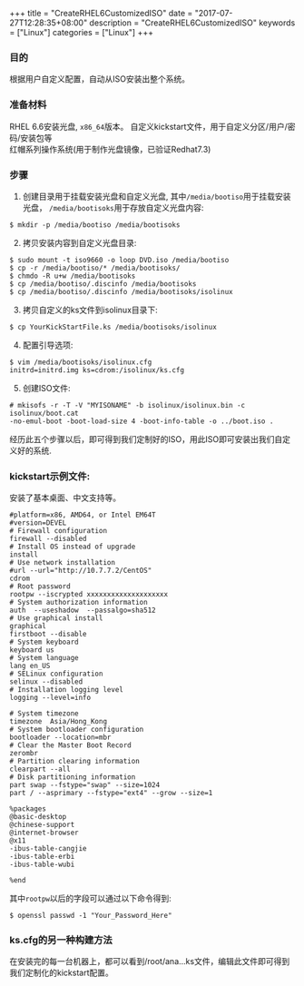 +++
title = "CreateRHEL6CustomizedISO"
date = "2017-07-27T12:28:35+08:00"
description = "CreateRHEL6CustomizedISO"
keywords = ["Linux"]
categories = ["Linux"]
+++

### 目的
根据用户自定义配置，自动从ISO安装出整个系统。     

### 准备材料
RHEL 6.6安装光盘, `x86_64`版本。
自定义kickstart文件，用于自定义分区/用户/密码/安装包等    
红帽系列操作系统(用于制作光盘镜像，已验证Redhat7.3)    

### 步骤
1. 创建目录用于挂载安装光盘和自定义光盘,
   其中`/media/bootiso`用于挂载安装光盘，
`/media/bootisoks`用于存放自定义光盘内容:    

```
$ mkdir -p /media/bootiso /media/bootisoks
```

2. 拷贝安装内容到自定义光盘目录:    

```
$ sudo mount -t iso9660 -o loop DVD.iso /media/bootiso
$ cp -r /media/bootiso/* /media/bootisoks/
$ chmdo -R u+w /media/bootisoks
$ cp /media/bootiso/.discinfo /media/bootisoks
$ cp /media/bootiso/.discinfo /media/bootisoks/isolinux
```

3. 拷贝自定义的ks文件到isolinux目录下:    

```
$ cp YourKickStartFile.ks /media/bootisoks/isolinux
```

4. 配置引导选项:    

```
$ vim /media/bootisoks/isolinux.cfg
initrd=initrd.img ks=cdrom:/isolinux/ks.cfg
```

5. 创建ISO文件:    

```
# mkisofs -r -T -V "MYISONAME" -b isolinux/isolinux.bin -c isolinux/boot.cat
-no-emul-boot -boot-load-size 4 -boot-info-table -o ../boot.iso .
```

经历此五个步骤以后，即可得到我们定制好的ISO，用此ISO即可安装出我们自定义好的系统.    

### kickstart示例文件:    
安装了基本桌面、中文支持等。    

```
#platform=x86, AMD64, or Intel EM64T
#version=DEVEL
# Firewall configuration
firewall --disabled
# Install OS instead of upgrade
install
# Use network installation
#url --url="http://10.7.7.2/CentOS"
cdrom
# Root password
rootpw --iscrypted xxxxxxxxxxxxxxxxxxxx
# System authorization information
auth  --useshadow  --passalgo=sha512
# Use graphical install
graphical
firstboot --disable
# System keyboard
keyboard us
# System language
lang en_US
# SELinux configuration
selinux --disabled
# Installation logging level
logging --level=info

# System timezone
timezone  Asia/Hong_Kong
# System bootloader configuration
bootloader --location=mbr
# Clear the Master Boot Record
zerombr
# Partition clearing information
clearpart --all  
# Disk partitioning information
part swap --fstype="swap" --size=1024
part / --asprimary --fstype="ext4" --grow --size=1

%packages
@basic-desktop
@chinese-support
@internet-browser
@x11
-ibus-table-cangjie
-ibus-table-erbi
-ibus-table-wubi

%end
```
其中`rootpw`以后的字段可以通过以下命令得到:    

```
$ openssl passwd -1 "Your_Password_Here"
```

### ks.cfg的另一种构建方法
在安装完的每一台机器上，都可以看到/root/ana...ks文件，编辑此文件即可得到我们定制化的kickstart配置。    
